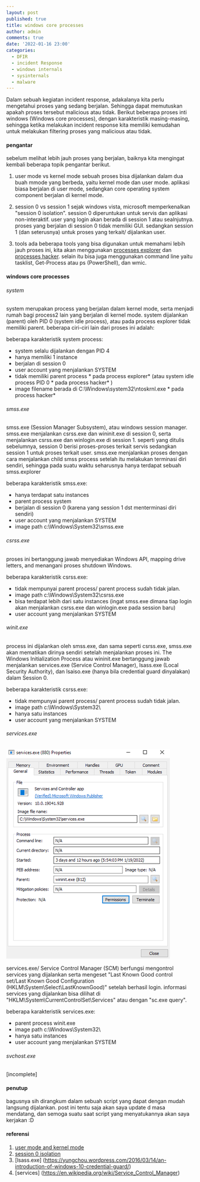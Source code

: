 ```yaml
---
layout: post
published: true
title: windows core processes
author: admin
comments: true
date: '2022-01-16 23:00'
categories:
  - DFIR
  - incident Response
  - windows internals
  - sysinternals
  - malware
---
```

Dalam sebuah kegiatan incident response, adakalanya kita perlu mengetahui proses yang sedang berjalan.
Sehingga dapat memutuskan apakah proses tersebut malicious atau tidak. Berikut beberapa proses inti windows (Windows core processes),
dengan karakteristik masing-masing, sehingga ketika melakukan incident response kita memiliki kemudahan untuk melakukan filtering proses yang malicious atau tidak.


<!--more-->
#### pengantar

sebelum melihat lebih jauh proses yang berjalan, baiknya kita mengingat kembali beberapa topik pengantar berikut.
1. user mode vs kernel mode
sebuah proses bisa dijalankan dalam dua buah mmode yang berbeda, yaitu kernel mode dan user mode. aplikasi biasa berjalan di user mode, sedangkan core operating system component berjalan di kernel mode.

2. session 0 vs session 1
sejak windows vista, microsoft memperkenalkan "session 0 isolation". session 0 diperuntukan untuk servis dan aplikasi non-interaktif. user yang login akan berada di session 1 atau sealnjutnya.
proses yang berjalan di session 0 tidak memiliki GUI. sedangkan session 1 (dan seterusnya) untuk proses yang terkait/ dijalankan user.

3. tools
ada beberapa tools yang bisa digunakan untuk memahami lebih jauh proses ini, kita akan menggunakan [processes explorer](https://docs.microsoft.com/en-us/sysinternals/downloads/process-explorer) dan [processes hacker](https://processhacker.sourceforge.io/).
selain itu bisa juga menggunakan command line yaitu tasklist, Get-Process atau ps (PowerShell), dan wmic.

#### windows core processes
###### system

system merupakan process yang berjalan dalam kernel mode, serta menjadi rumah bagi process2 lain yang berjalan di kernel mode.
system dijalankan (parent) oleh PID 0 (system idle process), atau pada process explorer tidak memiliki parent. beberapa ciri-ciri lain dari proses ini adalah:

beberapa karakteristik system process:
* system selalu dijalankan dengan PID 4
* hanya memiliki 1 instance
* berjalan di session 0
* user account yang menjalankan SYSTEM
* tidak memiliki parent process * pada process explorer*  (atau system idle process PID 0 * pada process hacker* )
* image filename berada di C:\Windows\system32\ntoskrnl.exe * pada process hacker*

###### smss.exe

smss.exe (Session Manager Subsystem), atau windows session manager. smss.exe menjalankan csrss.exe dan wininit.exe di session 0, serta menjalankan csrss.exe dan winlogin.exe di session 1.
seperti yang ditulis sebelumnya, session 0 berisi proses-proses terkait servis sedangkan session 1 untuk proses terkait user.
smss.exe menjalankan proses dengan cara menjalankan child smss process setelah itu melakukan terminasi diri sendiri, sehingga pada suatu waktu seharusnya hanya terdapat sebuah smss.explorer

beberapa karakteristik smss.exe:
* hanya terdapat satu instances
* parent process system
* berjalan di session 0 (karena yang session 1 dst menterminasi diri sendiri)
* user account yang menjalankan SYSTEM
* image path c:\Windows\System32\smss.exe

###### csrss.exe

proses ini bertanggung jawab menyediakan Windows API, mapping drive letters, and menangani proses shutdown  Windows.

beberapa karakteristik csrss.exe:
* tidak mempunyai parent process/ parent process sudah tidak jalan.
* image path c:\Windows\System32\csrss.exe
* bisa terdapat lebih dari satu instances (ingat smss.exe dimana tiap login akan menjalankan csrss.exe dan winlogin.exe pada session baru)
* user account yang menjalankan SYSTEM

###### winit.exe

process ini dijalankan oleh smss.exe, dan sama seperti csrss.exe, smss.exe akan mematikan dirinya sendiri setelah menjalankan proses ini.
The Windows Initialization Process atau wininit.exe bertanggung jawab menjalankan services.exe (Service Control Manager), lsass.exe (Local Security Authority), dan lsaiso.exe (hanya bila credential guard dinyalakan) dalam Session 0.

beberapa karakteristik csrss.exe:
* tidak mempunyai parent process/ parent process sudah tidak jalan.
* image path c:\Windows\System32\
* hanya satu instances
* user account yang menjalankan SYSTEM

###### services.exe
![services.exe](/images/services.png)

services.exe/ Service Control Manager (SCM) berfungsi mengontrol services yang dijalankan serta mengeset "Last Known Good control set/Last Known Good Configuration (HKLM\System\Select\LastKnownGood)" setelah berhasil login.
informasi services yang dijalankan bisa dilihat di "HKLM\System\CurrentControlSet\Services" atau dengan "sc.exe query".

beberapa karakteristik services.exe:
* parent process winit.exe
* image path c:\Windows\System32\
* hanya satu instances
* user account yang menjalankan SYSTEM

###### svchost.exe

[incomplete]

#### penutup
bagusnya sih dirangkum dalam sebuah script yang dapat dengan mudah langsung dijalankan.
post ini tentu saja akan saya update d masa mendatang, dan semoga suatu saat script yang menyatukannya akan saya kerjakan :D

#### referensi
1. [user mode and kernel mode](https://docs.microsoft.com/en-us/windows-hardware/drivers/gettingstarted/user-mode-and-kernel-mode)
2. [session 0 isolation](http://securityinternals.blogspot.com/2014/02/windows-session-0-isolation.html)
3. [lsass.exe] (https://yungchou.wordpress.com/2016/03/14/an-introduction-of-windows-10-credential-guard/)
4. [services] (https://en.wikipedia.org/wiki/Service_Control_Manager)
